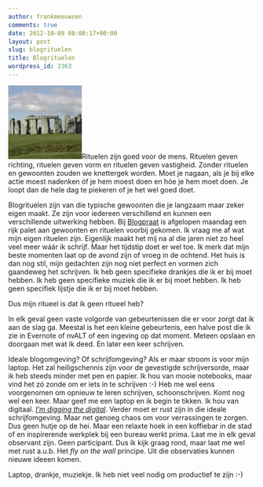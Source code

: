 ```yaml
---
author: frankmeeuwsen
comments: true
date: 2012-10-09 08:00:17+00:00
layout: post
slug: blogrituelen
title: Blogrituelen
wordpress_id: 2363
---
```




![](../images/uploadimages/stonehenge1-150x150.jpeg)Rituelen zijn goed voor de mens. Rituelen geven richting, rituelen geven vorm en rituelen geven vastigheid. Zonder rituelen en gewoonten zouden we knettergek worden. Moet je nagaan, als je bij elke actie moest nadenken óf je hem moest doen en hóe je hem moet doen. Je loopt dan de hele dag te piekeren of je het wel goed doet.

Blogrituelen zijn van die typische gewoonten die je langzaam maar zeker eigen maakt. Ze zijn voor iedereen verschillend en kunnen een verschillende uitwerking hebben. Bij [Blogpraat](http://www.blogpraat.com) is afgelopen maandag een rijk palet aan gewoonten en rituelen voorbij gekomen. Ik vraag me af wat mijn eigen rituelen zijn. Eigenlijk maakt het mij na al die jaren niet zo heel veel meer wáár ik schrijf. Maar het tijdstip doet er wel toe. Ik merk dat mijn beste momenten laat op de avond zijn of vroeg in de ochtend. Het huis is dan nog stil, mijn gedachten zijn nog niet perfect en vormen zich gaandeweg het schrijven.
Ik heb geen specifieke drankjes die ik er bij moet hebben. Ik heb geen specifieke muziek die ik er bij moet hebben. Ik heb geen specifiek lijstje die ik er bij moet hebben.

Dus mijn ritueel is dat ik geen ritueel heb?

In elk geval geen vaste volgorde van gebeurtenissen die er voor zorgt dat ik aan de slag ga. Meestal is het een kleine gebeurtenis, een halve post die ik zie in Evernote of nvALT of een ingeving op dat moment. Meteen opslaan en doorgaan met wat ik deed. En later een keer schrijven.

Ideale blogomgeving? Of schrijfomgeving? Als er maar stroom is voor mijn laptop. Het zal heiligschennis zijn voor de gevestigde schrijversorde, maar ik heb steeds minder met pen en papier. Ik hou van mooie notebooks, maar vind het zó zonde om er iets in te schrijven :-) Heb me wel eens voorgenomen om opnieuw te leren schrijven, schoonschrijven. Komt nog wel een keer. Maar geef me een laptop en ik begin te tikken. Ik hou van digitaal. [_I’m digging the digital_](/wat-is-digging-the-digital/). Verder moet er rust zijn in die ideale schrijfomgeving. Maar net genoeg chaos om voor verrassingen te zorgen. Dus geen hutje op de hei. Maar een relaxte hoek in een koffiebar in de stad of en inspirerende werkplek bij een bureau werkt prima. Laat me in elk geval observant zijn. Geen participant. Dus ik kijk graag rond, maar laat me wel met rust a.u.b. Het _fly on the wall_ principe. Uit die observaties kunnen nieuwe ideeen komen.

Laptop, drankje, muziekje. Ik heb niet veel nodig om productief te zijn :-)

